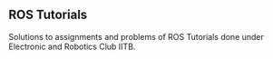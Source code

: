 ## ROS Tutorials

Solutions to assignments and problems of ROS Tutorials done under Electronic and Robotics Club IITB.
